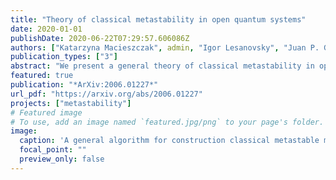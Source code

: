 ```yaml
---
title: "Theory of classical metastability in open quantum systems"
date: 2020-01-01
publishDate: 2020-06-22T07:29:57.606086Z
authors: ["Katarzyna Macieszczak", admin, "Igor Lesanovsky", "Juan P. Garrahan"]
publication_types: ["3"]
abstract: "We present a general theory of classical metastability in open quantum systems. Metastability is a consequence of a large separation in timescales in the dynamics, leading to the existence of a regime when states of the system appear stationary, before eventual relaxation towards a true stationary state at much larger times. In this work, we focus on the emergence of classical metastability, i.e., when metastable states of an open quantum system with separation of timescales can be approximated as probabilistic mixtures of a finite number of states. We find that a number of classical features follow from this approximation, for both the manifold of metastable states and long-time dynamics between them. Namely, those states are approximately disjoint and thus play the role of metastable phases, and the relaxation towards the stationary state is approximated by a classical stochastic dynamics between them. Importantly, the classical dynamics is observed not only on average, but also at the level of individual quantum trajectories: we show that time coarse-grained continuous measurement records can be viewed as noisy classical trajectories, while their statistics can be approximated by that of the classical dynamics. Among others, this explains how first-order dynamical phase transitions arise from metastability. Finally, in order to verify the presence of classical metastability in a given open quantum system, we develop an efficient numerical approach that delivers the set of metastable phases together with the effective classical dynamics. Since the proximity to a first-order dissipative phase transition manifests as metastability, the theory and tools introduced in this work can be used to investigate such transitions - which occur in the large size limit - through the metastable behavior of many-body systems of moderate sizes accessible to numerics."
featured: true
publication: "*ArXiv:2006.01227*"
url_pdf: "https://arxiv.org/abs/2006.01227"
projects: ["metastability"]
# Featured image
# To use, add an image named `featured.jpg/png` to your page's folder. 
image:
  caption: 'A general algorithm for construction classical metastable manifolds.'
  focal_point: ""
  preview_only: false
---
```


